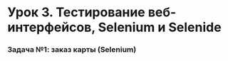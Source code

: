 # Урок 3. Тестирование веб-интерфейсов, Selenium и Selenide 

### Задача №1: заказ карты (Selenium)

